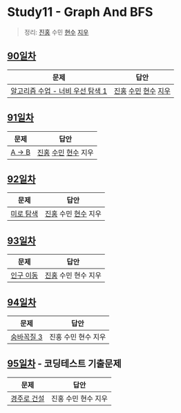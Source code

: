 # Study11 - Graph And BFS
> 정리: [진홍](self_study/kjh.md) 수민 [현수](self_study/hhs.md) [지우](self_study/sjw.md)

## [90일차](90Day)

| 문제                 | 답안                |
| -------------------- | ------------------- |
| [알고리즘 수업 - 너비 우선 탐색 1](https://www.acmicpc.net/problem/24444) | [진홍](Day90/kjh.kt) [수민](Day90/ysmC.cpp) [현수](Day90/hhs.java) [지우](Day90/sjw.java) |

## [91일차](Day91)

| 문제                 | 답안                |
| -------------------- | ------------------- |
| [A → B](https://www.acmicpc.net/problem/16953) | [진홍](Day91/kjh.kt) [수민](Day91/ysmC.cpp) [현수](Day91/hhs.java) 지우 |

## [92일차](Day92)

| 문제                 | 답안                |
| -------------------- | ------------------- |
| [미로 탐색](https://www.acmicpc.net/problem/2178) | [진홍](Day92/kjh.kt) 수민 [현수](Day92/hhs.java) 지우 |

## [93일차](Day93)

| 문제                 | 답안                |
| -------------------- | ------------------- |
| [인구 이동](https://www.acmicpc.net/problem/16234) | [진홍](Day93/kjh.java) 수민 현수 지우 |

## [94일차](Day94)

| 문제             | 답안                |
|----------------| ------------------- |
| [숨바꼭질 3](https://www.acmicpc.net/problem/13549) | 진홍 수민 현수 지우 |

## [95일차](Day95) - 코딩테스트 기출문제

| 문제                 | 답안                |
| -------------------- | ------------------- |
| [경주로 건설](https://school.programmers.co.kr/learn/courses/30/lessons/67259) | 진홍 수민 현수 지우 |
